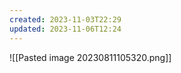 ```yaml
---
created: 2023-11-03T22:29
updated: 2023-11-06T12:24
---
```

![[Pasted image 20230811105320.png]]
